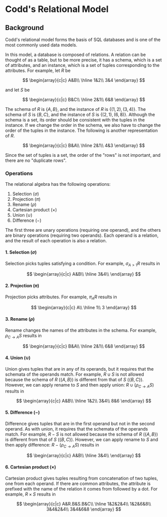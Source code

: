 # Codd's Relational Model

## Background

Codd's relational model forms the basis of SQL databases and is one of the most commonly used data models.

In this model, a database is composed of relations. A relation can be thought of as a table, but to be more precise, it has a schema, which is a set of attributes, and an instance, which is a set of tuples corresponding to the attributes. For example, let $R$ be

$$
\begin{array}{c|c}
A&B\\
\hline
1&2\\
3&4
\end{array}
$$

and let $S$ be

$$
\begin{array}{c|c}
B&C\\
\hline
2&1\\
6&8
\end{array}
$$

The schema of $R$ is $\{A,B\}$, and the instance of $R$ is $\{(1,2),(3,4)\}$. The schema of $S$ is $\{B,C\}$, and the instance of $S$ is $\{(2,1),(6,8)\}$. Although the schema is a set, its order should be consistent with the tuples in the instance. If we change the order in the schema, we also have to change the order of the tuples in the instance. The following is another representation of $R$.

$$
\begin{array}{c|c}
B&A\\
\hline
2&1\\
4&3
\end{array}
$$

Since the set of tuples is a set, the order of the "rows" is not important, and there are no "duplicate rows".

### Operations

The relational algebra has the following operations:

1. Selection ($\sigma$)
2. Projection ($\pi$)
3. Rename ($\rho$)
4. Cartesian product ($\times$)
5. Union ($\cup$)
6. Difference ($-$)

The first three are unary operations (requiring one operand), and the others are binary operations (requiring two operands). Each operand is a relation, and the result of each operation is also a relation.

#### 1. Selection ($\sigma$)

Selection picks tuples satisfying a condition. For example, $\sigma_{A>1}R$ results in

$$
\begin{array}{c|c}
A&B\\
\hline
3&4\\
\end{array}
$$

#### 2. Projection ($\pi$)

Projection picks attributes. For example, $\pi_AR$ results in

$$
\begin{array}{c|c}
A\\
\hline
1\\
3
\end{array}
$$

#### 3. Rename ($\rho$)

Rename changes the names of the attributes in the schema. For example, $\rho_{C\to A}S$ results in

$$
\begin{array}{c|c}
B&A\\
\hline
2&1\\
6&8
\end{array}
$$

#### 4. Union ($\cup$)

Union gives tuples that are in any of its operands, but it requires that the schemata of the operands match. For example, $R\cup S$ is not allowed because the schema of $R$ ($\{A,B\}$) is different from that of $S$ ($\{B,C\}$). However, we can apply rename to $S$ and then apply union: $R\cup(\rho_{C\to A}S)$ results in

$$
\begin{array}{c|c}
A&B\\
\hline
1&2\\
3&4\\
8&6
\end{array}
$$

#### 5. Difference ($-$)

Difference gives tuples that are in the first operand but not in the second operand. As with union, it requires that the schemata of the operands match. For example, $R-S$ is not allowed because the schema of $R$ ($\{A,B\}$) is different from that of $S$ ($\{B,C\}$). However, we can apply rename to $S$ and then apply difference: $R-(\rho_{C\to A}S)$ results in

$$
\begin{array}{c|c}
A&B\\
\hline
3&4\\
\end{array}
$$

#### 6. Cartesian product ($\times$)

Cartesian product gives tuples resulting from concatenation of two tuples, one from each operand. If there are common attributes, the attribute is prefixed with the name of the relation it comes from followed by a dot. For example, $R\times S$ results in


$$
\begin{array}{c|c}
A&R.B&S.B&C\\
\hline
1&2&2&4\\
1&2&6&8\\
3&4&2&4\\
3&4&6&8
\end{array}
$$

